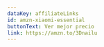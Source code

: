 ```yaml
---
dataKey: affiliateLinks
id: amzn-xiaomi-essential
buttonText: Ver mejor precio
link: https://amzn.to/3Dnailu
---
```

